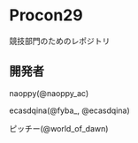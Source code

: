 # Procon29
競技部門のためのレポジトリ

## 開発者
naoppy(@naoppy_ac)

ecasdqina(@fyba_, @ecasdqina)

ピッチー(@world_of_dawn)
